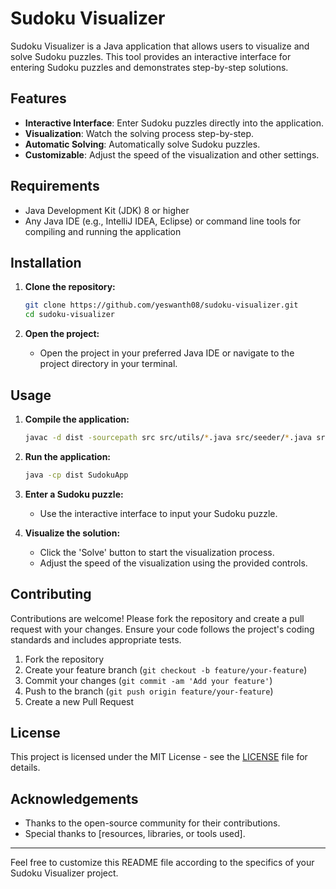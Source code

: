 # Sudoku Visualizer

Sudoku Visualizer is a Java application that allows users to visualize and solve Sudoku puzzles. This tool provides an interactive interface for entering Sudoku puzzles and demonstrates step-by-step solutions.

## Features

- **Interactive Interface**: Enter Sudoku puzzles directly into the application.
- **Visualization**: Watch the solving process step-by-step.
- **Automatic Solving**: Automatically solve Sudoku puzzles.
- **Customizable**: Adjust the speed of the visualization and other settings.

## Requirements

- Java Development Kit (JDK) 8 or higher
- Any Java IDE (e.g., IntelliJ IDEA, Eclipse) or command line tools for compiling and running the application

## Installation

1. **Clone the repository:**
    ```sh
    git clone https://github.com/yeswanth08/sudoku-visualizer.git
    cd sudoku-visualizer
    ```

2. **Open the project:**
   - Open the project in your preferred Java IDE or navigate to the project directory in your terminal.

## Usage

1. **Compile the application:**
    ```sh
    javac -d dist -sourcepath src src/utils/*.java src/seeder/*.java src/SudokuApp.java
    ```

2. **Run the application:**
    ```sh
    java -cp dist SudokuApp
    ```

3. **Enter a Sudoku puzzle:**
   - Use the interactive interface to input your Sudoku puzzle.

4. **Visualize the solution:**
   - Click the 'Solve' button to start the visualization process.
   - Adjust the speed of the visualization using the provided controls.

## Contributing

Contributions are welcome! Please fork the repository and create a pull request with your changes. Ensure your code follows the project's coding standards and includes appropriate tests.

1. Fork the repository
2. Create your feature branch (`git checkout -b feature/your-feature`)
3. Commit your changes (`git commit -am 'Add your feature'`)
4. Push to the branch (`git push origin feature/your-feature`)
5. Create a new Pull Request

## License

This project is licensed under the MIT License - see the [LICENSE](LICENSE) file for details.

## Acknowledgements

- Thanks to the open-source community for their contributions.
- Special thanks to [resources, libraries, or tools used].

---

Feel free to customize this README file according to the specifics of your Sudoku Visualizer project.
